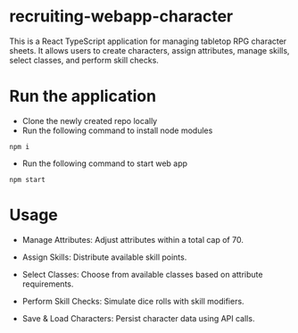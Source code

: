 # recruiting-webapp-character
This is a React TypeScript application for managing tabletop RPG character sheets. It allows users to create characters, assign attributes, manage skills, select classes, and perform skill checks.


# Run the application
- Clone the newly created repo locally
- Run the following command to install node modules
```
npm i
```
- Run the following command to start web app
```
npm start
```

# Usage
- Manage Attributes: Adjust attributes within a total cap of 70.

- Assign Skills: Distribute available skill points.

- Select Classes: Choose from available classes based on attribute requirements.

- Perform Skill Checks: Simulate dice rolls with skill modifiers.

- Save & Load Characters: Persist character data using API calls.


